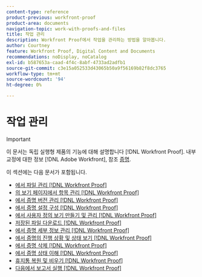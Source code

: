 ```yaml
---
content-type: reference
product-previous: workfront-proof
product-area: documents
navigation-topic: work-with-proofs-and-files
title: 작업 관리
description: Workfront Proof에서 작업을 관리하는 방법을 알아봅니다.
author: Courtney
feature: Workfront Proof, Digital Content and Documents
recommendations: noDisplay, noCatalog
exl-id: b587653a-caad-4f4c-8abf-4733ad2adfb1
source-git-commit: c3e15a052533d43065b50a9f56169b82f8dc3765
workflow-type: tm+mt
source-wordcount: '94'
ht-degree: 0%

---
```


# 작업 관리

>[!IMPORTANT]
>
>이 문서는 독립 실행형 제품의 기능에 대해 설명합니다 [!DNL Workfront Proof]. 내부 교정에 대한 정보 [!DNL Adobe Workfront], 참조 [증명](../../../review-and-approve-work/proofing/proofing.md).

이 섹션에는 다음 문서가 포함됩니다.

* [에서 파일 관리 [!DNL Workfront Proof]](../../../workfront-proof/wp-work-proofsfiles/manage-your-work/manage-files.md)
* [의 보기 페이지에서 항목 관리 [!DNL Workfront Proof]](../../../workfront-proof/wp-work-proofsfiles/manage-your-work/manage-items-on-views-page.md)
* [에서 증명 버전 관리 [!DNL Workfront Proof]](../../../workfront-proof/wp-work-proofsfiles/manage-your-work/manage-proof-versions.md)
* [에서 증명 설정 구성 [!DNL Workfront Proof]](../../../workfront-proof/wp-work-proofsfiles/manage-your-work/configure-proof-settings.md)
* [에서 사용자 정의 보기 만들기 및 관리 [!DNL Workfront Proof]](../../../workfront-proof/wp-work-proofsfiles/manage-your-work/create-and-manage-custom-views.md)
* [저장된 파일 다운로드 [!DNL Workfront Proof]](../../../workfront-proof/wp-work-proofsfiles/manage-your-work/download-files-stored.md)
* [에서 증명 세부 정보 관리 [!DNL Workfront Proof]](../../../workfront-proof/wp-work-proofsfiles/manage-your-work/manage-proof-details.md)
* [에서 증명의 진행 상황 및 상태 보기 [!DNL Workfront Proof]](../../../workfront-proof/wp-work-proofsfiles/manage-your-work/view-progress-and-status-of-proof.md)
* [에서 증명 삭제 [!DNL Workfront Proof]](../../../workfront-proof/wp-work-proofsfiles/manage-your-work/delete-proof.md)
* [에서 증명 상태 이해 [!DNL Workfront Proof]](../../../workfront-proof/wp-work-proofsfiles/manage-your-work/proof-state.md)
* [휴지통 복원 및 비우기 [!DNL Workfront Proof]](../../../workfront-proof/wp-work-proofsfiles/manage-your-work/restore-and-empty-trash.md)
* [다음에서 보고서 실행 [!DNL Workfront Proof]](../../../workfront-proof/wp-work-proofsfiles/manage-your-work/run-reports.md)
